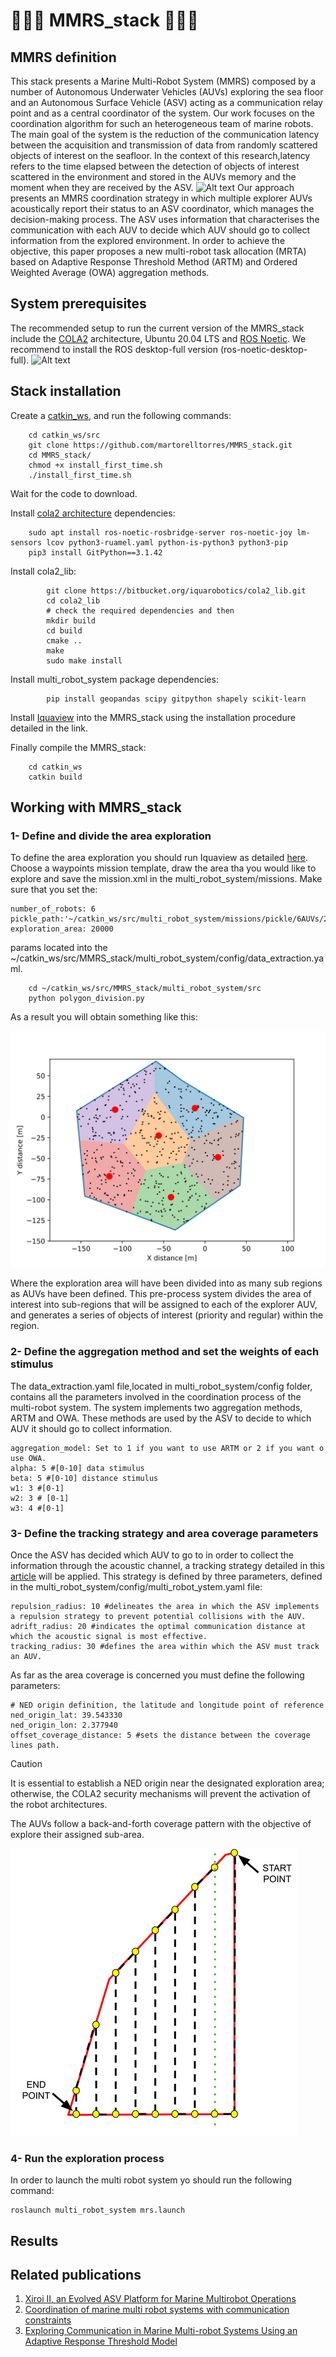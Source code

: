# :ocean::robot::ocean: MMRS_stack :ocean::robot::ocean: 
## MMRS definition
This stack presents a Marine Multi-Robot System (MMRS) composed by a number of Autonomous Underwater Vehicles (AUVs) exploring the sea floor and an Autonomous Surface Vehicle (ASV) acting as a communication relay point and as a central coordinator of the system. Our work focuses on the coordination algorithm for such an heterogeneous team of marine robots. The main goal of the system is the reduction of the communication latency between the acquisition and transmission of data from randomly scattered objects of interest on the seafloor. In the context of this research,latency refers to the time elapsed between the detection of objects of interest scattered in the environment and stored in
the AUVs memory and the moment when they are received by the ASV.
![Alt text](https://github.com/martorelltorres/MMRS_stack/blob/main/images/comm_squeme.svg)
Our approach presents an MMRS coordination strategy in which multiple explorer AUVs acoustically report their status to an ASV coordinator, which manages the decision-making process. The ASV uses information that characterises the communication with each AUV to decide which AUV should go to collect information from the explored environment. In order to achieve the objective, this paper proposes a new multi-robot task allocation (MRTA) based on Adaptive Response Threshold Method (ARTM) and Ordered Weighted Average (OWA) aggregation methods.

## System prerequisites
The recommended setup to run the current version of the MMRS_stack include the [COLA2](https://iquarobotics.com/cola2) architecture, Ubuntu 20.04 LTS and [ROS Noetic](https://wiki.ros.org/noetic).
We recommend to install the ROS desktop-full version (ros-noetic-desktop-full).
![Alt text](https://github.com/martorelltorres/MMRS_stack/blob/main/images/system.svg)

## Stack installation
Create a [catkin_ws](https://wiki.ros.org/catkin/Tutorials/create_a_workspace), and run the following commands:
```
    cd catkin_ws/src
    git clone https://github.com/martorelltorres/MMRS_stack.git
    cd MMRS_stack/
    chmod +x install_first_time.sh
    ./install_first_time.sh
```
Wait for the code to download.

Install [cola2 architecture](https://iquarobotics.com/cola2) dependencies:
```
    sudo apt install ros-noetic-rosbridge-server ros-noetic-joy lm-sensors lcov python3-ruamel.yaml python-is-python3 python3-pip 
    pip3 install GitPython==3.1.42
```

Install cola2_lib:
```
        git clone https://bitbucket.org/iquarobotics/cola2_lib.git
        cd cola2_lib
        # check the required dependencies and then
        mkdir build
        cd build
        cmake ..
        make
        sudo make install
```
Install multi_robot_system package dependencies:
```
        pip install geopandas scipy gitpython shapely scikit-learn
```
Install [Iquaview](https://bitbucket.org/iquarobotics/iquaview/src/master/) into the MMRS_stack using the installation procedure detailed in the link.

Finally compile the MMRS_stack:
```
    cd catkin_ws
    catkin build
```

## Working with MMRS_stack
### 1- Define and divide the area exploration
To define the area exploration you should run Iquaview as detailed [here](https://bitbucket.org/iquarobotics/iquaview/src/master/). Choose a waypoints mission template, draw the area tha you would like to explore and save the mission.xml in the multi_robot_system/missions.
Make sure that you set the:
```
number_of_robots: 6
pickle_path:'~/catkin_ws/src/multi_robot_system/missions/pickle/6AUVs/20000.pickle'
exploration_area: 20000
```
 params located into the ~/catkin_ws/src/MMRS_stack/multi_robot_system/config/data_extraction.yaml.
```
    cd ~/catkin_ws/src/MMRS_stack/multi_robot_system/src
    python polygon_division.py
```
As a result you will obtain something like this:

![Alt text](https://github.com/martorelltorres/MMRS_stack/blob/main/images/area_partition.svg)

Where the exploration area will have been divided into as many sub regions as AUVs have been defined. This pre-process system divides the area of interest into sub-regions that will be assigned to each of the explorer AUV, and generates a series of objects of interest (priority and regular) within the region.

### 2- Define the aggregation method and set the weights of each stimulus
The data_extraction.yaml file,located in multi_robot_system/config folder, contains all the parameters involved in the coordination process of the multi-robot system. The system implements two aggregation methods, ARTM and OWA. These methods are used by the ASV to decide to which AUV it should go to collect information.  
```
aggregation_model: Set to 1 if you want to use ARTM or 2 if you want o use OWA.
alpha: 5 #[0-10] data stimulus
beta: 5 #[0-10] distance stimulus
w1: 3 #[0-1]
w2: 3 # [0-1]
w3: 4 #[0-1]
```
  
### 3- Define the tracking strategy and area coverage parameters
Once the ASV has decided which AUV to go to in order to collect the information through the acoustic channel, a tracking strategy detailed in this [article](https://www.mdpi.com/1424-8220/23/1/109) will be applied. This strategy is defined by three parameters, defined in the multi_robot_system/config/multi_robot_ystem.yaml file:
```
repulsion_radius: 10 #delineates the area in which the ASV implements a repulsion strategy to prevent potential collisions with the AUV.
adrift_radius: 20 #indicates the optimal communication distance at which the acoustic signal is most effective.
tracking_radius: 30 #defines the area within which the ASV must track an AUV.
```
As far as the area coverage is concerned you must define the following parameters:
```
# NED origin definition, the latitude and longitude point of reference
ned_origin_lat: 39.543330
ned_origin_lon: 2.377940
offset_coverage_distance: 5 #sets the distance between the coverage lines path.
```
> [!CAUTION]
> It is essential to establish a NED origin near the designated exploration area; otherwise, the COLA2 security mechanisms will prevent the activation of the robot architectures.

The AUVs follow a back-and-forth coverage pattern with the objective of explore their assigned sub-area.

![Alt text](https://github.com/martorelltorres/MMRS_stack/blob/main/images/coverage%20.jpg)


### 4- Run the exploration process
In order to launch the multi robot system yo should run the following command:

```
roslaunch multi_robot_system mrs.launch

```
## Results



## Related publications
1. [Xiroi II, an Evolved ASV Platform for Marine Multirobot Operations](https://www.mdpi.com/1424-8220/23/1/109)
2. [Coordination of marine multi robot systems with communication constraints](https://www.sciencedirect.com/science/article/pii/S0141118723003899)
3. [Exploring Communication in Marine Multi-robot Systems
Using an Adaptive Response Threshold Model](https://www.researchgate.net/profile/Sergey-Yurish/publication/378144846_Proceedings_of_the_4th_IFSA_Winter_Conference_on_Automation_Robotics_and_Communications_for_Industry_4050_ARCI_2024/links/65c9fe381bed776ae34ac345/Proceedings-of-the-4th-IFSA-Winter-Conference-on-Automation-Robotics-and-Communications-for-Industry-40-50-ARCI-2024.pdf?__cf_chl_tk=TdFtB_kYlMr5Gx7LRoRz7DGK3_asGLqNv_eRmqHMq88-1738583599-1.0.1.1-BEJoQ3PcasJPl4rSHCN.zqZou_.sh5Vm0W0MKcG6L90#page=302)



